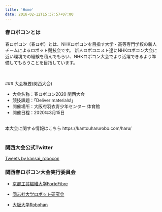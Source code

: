 ```yaml
---
title: 'Home'
date: 2018-02-12T15:37:57+07:00
---
```



### 春ロボコンとは

春ロボコン（春ロボ）とは、NHKロボコンを目指す大学・高等専門学校の新人チームによるロボット競技会です。 
新人ロボコニスト達にNHKロボコン大会に近い環境での経験を積んでもらい、NHKロボコン大会でより活躍できるよう準備してもらうことを目指しています。

<br>
<br>
### 大会概要(関西大会)

- 大会名称：春ロボコン2020 関西大会
- 競技課題：「Deliver materials!」
- 開催場所：大阪府羽衣青少年センター 体育館
- 開催日程：2020年3月15日

<br>
本大会に関する情報はこちら  
https://kantouharurobo.com/haru/
<!-- 大会当日スケジュール 58 KB -->
<!-- [Download](https://drive.google.com/file/d/1cy_Gx91IZ4MvDmu3OjSM8rm0-bowZjih/view) -->
<br>
<br>

### 関西大会公式Twitter

<a class="twitter-timeline" data-lang="ja" data-width="433" data-height="501" data-theme="light" href="https://twitter.com/kansai_robocon?ref_src=twsrc%5Etfw">Tweets by kansai_robocon</a> <script async src="https://platform.twitter.com/widgets.js" charset="utf-8"></script> 

### 関西春ロボコン大会実行委員会

- [京都工芸繊維大学ForteFibre](https://www.fortefibre.net/)

- [同志社大学ロボット研究会](http://drc.hatenablog.com/)

- [大阪大学Robohan](http://www.robohan.net/)
